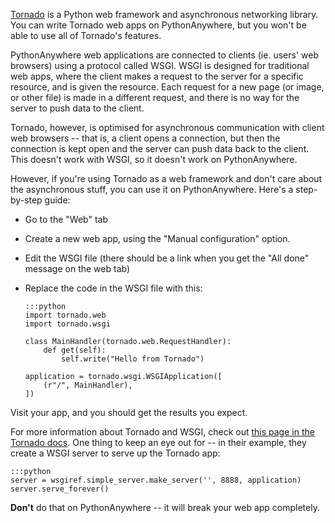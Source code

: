 
<!--
.. title: Using tornado
.. slug: UsingTornado
.. date: 2015-05-13 14:35:28 UTC+01:00
.. tags:
.. category:
.. link:
.. description:
.. type: text
-->




[Tornado](//www.tornadoweb.org/) is a Python web framework and asynchronous networking library. You can write Tornado web apps on PythonAnywhere, but you won't be able to use all of Tornado's features.

PythonAnywhere web applications are connected to clients (ie. users' web browsers) using a protocol called WSGI. WSGI is designed for traditional web apps, where the client makes a request to the server for a specific resource, and is given the resource. Each request for a new page (or image, or other file) is made in a different request, and there is no way for the server to push data to the client.

Tornado, however, is optimised for asynchronous communication with client web browsers -- that is, a client opens a connection, but then the connection is kept open and the server can push data back to the client. This doesn't work with WSGI, so it doesn't work on PythonAnywhere.

However, if you're using Tornado as a web framework and don't care about the asynchronous stuff, you can use it on PythonAnywhere. Here's a step-by-step guide:

  * Go to the "Web" tab
  * Create a new web app, using the "Manual configuration" option.
  * Edit the WSGI file (there should be a link when you get the "All done" message on the web tab)
  * Replace the code in the WSGI file with this:

        :::python
        import tornado.web
        import tornado.wsgi

        class MainHandler(tornado.web.RequestHandler):
            def get(self):
                self.write("Hello from Tornado")

        application = tornado.wsgi.WSGIApplication([
            (r"/", MainHandler),
        ])


Visit your app, and you should get the results you expect.

For more information about Tornado and WSGI, check out [this page in the Tornado docs](//www.tornadoweb.org/en/stable/wsgi). One thing to keep an eye out for -- in their example, they create a WSGI server to serve up the Tornado app:

    :::python
    server = wsgiref.simple_server.make_server('', 8888, application)
    server.serve_forever()


**Don't** do that on PythonAnywhere -- it will break your web app completely.

